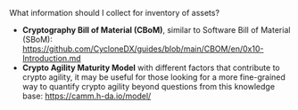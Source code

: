 What information should I collect for inventory of assets?

- **Cryptography Bill of Material (CBoM)**, similar to Software Bill of Material (SBoM): https://github.com/CycloneDX/guides/blob/main/CBOM/en/0x10-Introduction.md
- **Crypto Agility Maturity Model** with different factors that contribute to crypto agility, it may be useful for those looking for a more fine-grained way to quantify crypto agility beyond questions from this knowledge base: https://camm.h-da.io/model/
